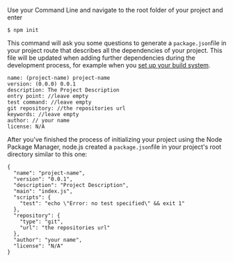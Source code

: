 Use your Command Line and navigate to the root folder of your project and enter

    $ npm init

This command will ask you some questions to generate a `package.json`file in your project route that describes all the dependencies of your project. This file will be updated when adding further dependencies during the development process, for example when you [set up your build system](./Development/Frontend_Development/Setting_up_your_project/Setup_Build_System).

    name: (project-name) project-name
    version: (0.0.0) 0.0.1
    description: The Project Description
    entry point: //leave empty
    test command: //leave empty
    git repository: //the repositories url
    keywords: //leave empty
    author: // your name
    license: N/A

After you've finished the process of initializing your project using the Node Package Manager, node.js created a `package.json`file in your project's root directory similar to this one:

    {
      "name": "project-name",
      "version": "0.0.1",
      "description": "Project Description",
      "main": "index.js",
      "scripts": {
        "test": "echo \"Error: no test specified\" && exit 1"
      },
      "repository": {
        "type": "git",
        "url": "the repositories url"
      },
      "author": "your name",
      "license": "N/A"
    }

